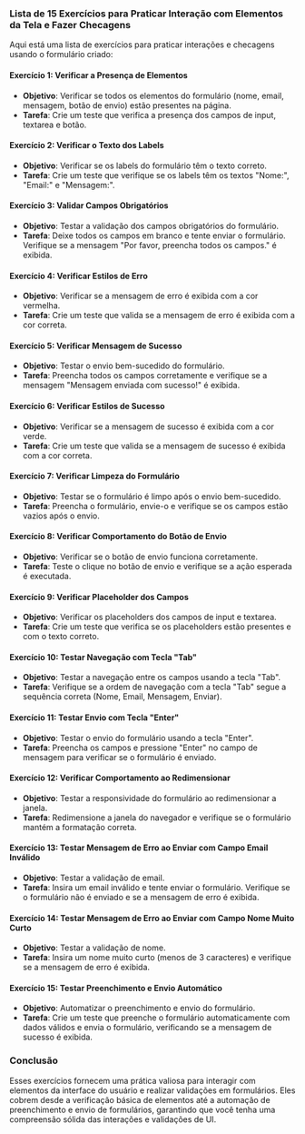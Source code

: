 ### Lista de 15 Exercícios para Praticar Interação com Elementos da Tela e Fazer Checagens

Aqui está uma lista de exercícios para praticar interações e checagens usando o formulário criado:

#### Exercício 1: Verificar a Presença de Elementos
- **Objetivo**: Verificar se todos os elementos do formulário (nome, email, mensagem, botão de envio) estão presentes na página.
- **Tarefa**: Crie um teste que verifica a presença dos campos de input, textarea e botão.

#### Exercício 2: Verificar o Texto dos Labels
- **Objetivo**: Verificar se os labels do formulário têm o texto correto.
- **Tarefa**: Crie um teste que verifique se os labels têm os textos "Nome:", "Email:" e "Mensagem:".

#### Exercício 3: Validar Campos Obrigatórios
- **Objetivo**: Testar a validação dos campos obrigatórios do formulário.
- **Tarefa**: Deixe todos os campos em branco e tente enviar o formulário. Verifique se a mensagem "Por favor, preencha todos os campos." é exibida.

#### Exercício 4: Verificar Estilos de Erro
- **Objetivo**: Verificar se a mensagem de erro é exibida com a cor vermelha.
- **Tarefa**: Crie um teste que valida se a mensagem de erro é exibida com a cor correta.

#### Exercício 5: Verificar Mensagem de Sucesso
- **Objetivo**: Testar o envio bem-sucedido do formulário.
- **Tarefa**: Preencha todos os campos corretamente e verifique se a mensagem "Mensagem enviada com sucesso!" é exibida.

#### Exercício 6: Verificar Estilos de Sucesso
- **Objetivo**: Verificar se a mensagem de sucesso é exibida com a cor verde.
- **Tarefa**: Crie um teste que valida se a mensagem de sucesso é exibida com a cor correta.

#### Exercício 7: Verificar Limpeza do Formulário
- **Objetivo**: Testar se o formulário é limpo após o envio bem-sucedido.
- **Tarefa**: Preencha o formulário, envie-o e verifique se os campos estão vazios após o envio.

#### Exercício 8: Verificar Comportamento do Botão de Envio
- **Objetivo**: Verificar se o botão de envio funciona corretamente.
- **Tarefa**: Teste o clique no botão de envio e verifique se a ação esperada é executada.

#### Exercício 9: Verificar Placeholder dos Campos
- **Objetivo**: Verificar os placeholders dos campos de input e textarea.
- **Tarefa**: Crie um teste que verifica se os placeholders estão presentes e com o texto correto.

#### Exercício 10: Testar Navegação com Tecla "Tab"
- **Objetivo**: Testar a navegação entre os campos usando a tecla "Tab".
- **Tarefa**: Verifique se a ordem de navegação com a tecla "Tab" segue a sequência correta (Nome, Email, Mensagem, Enviar).

#### Exercício 11: Testar Envio com Tecla "Enter"
- **Objetivo**: Testar o envio do formulário usando a tecla "Enter".
- **Tarefa**: Preencha os campos e pressione "Enter" no campo de mensagem para verificar se o formulário é enviado.

#### Exercício 12: Verificar Comportamento ao Redimensionar
- **Objetivo**: Testar a responsividade do formulário ao redimensionar a janela.
- **Tarefa**: Redimensione a janela do navegador e verifique se o formulário mantém a formatação correta.

#### Exercício 13: Testar Mensagem de Erro ao Enviar com Campo Email Inválido
- **Objetivo**: Testar a validação de email.
- **Tarefa**: Insira um email inválido e tente enviar o formulário. Verifique se o formulário não é enviado e se a mensagem de erro é exibida.

#### Exercício 14: Testar Mensagem de Erro ao Enviar com Campo Nome Muito Curto
- **Objetivo**: Testar a validação de nome.
- **Tarefa**: Insira um nome muito curto (menos de 3 caracteres) e verifique se a mensagem de erro é exibida.

#### Exercício 15: Testar Preenchimento e Envio Automático
- **Objetivo**: Automatizar o preenchimento e envio do formulário.
- **Tarefa**: Crie um teste que preenche o formulário automaticamente com dados válidos e envia o formulário, verificando se a mensagem de sucesso é exibida.

### Conclusão

Esses exercícios fornecem uma prática valiosa para interagir com elementos da interface do usuário e realizar validações em formulários. Eles cobrem desde a verificação básica de elementos até a automação de preenchimento e envio de formulários, garantindo que você tenha uma compreensão sólida das interações e validações de UI.
